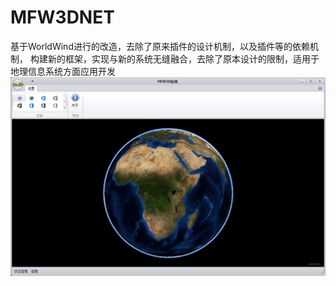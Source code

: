 ﻿# MFW3DNET
基于WorldWind进行的改造，去除了原来插件的设计机制，以及插件等的依赖机制，
构建新的框架，实现与新的系统无缝融合，去除了原本设计的限制，适用于地理信息系统方面应用开发
![image](https://github.com/MFW3D/MFW3DNet/blob/master/Doc/editor.png)